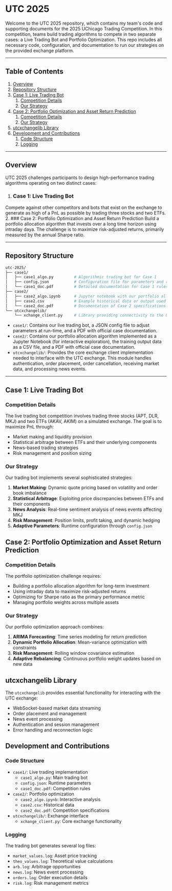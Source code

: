 # UTC 2025
Welcome to the UTC 2025 repository, which contains my team's code and supporting documents for the 2025 UChicago Trading Competition. In this competition, teams build trading algorithms to compete in two separate cases: a Live Trading Bot and Portfolio Optimization. This repo includes all necessary code, configuration, and documentation to run our strategies on the provided exchange platform.

---

## Table of Contents
1. [Overview](#overview)
2. [Repository Structure](#repository-structure)
3. [Case 1: Live Trading Bot](#case-1-live-trading-bot)
    1. [Competition Details](#competition-details)
    2. [Our Strategy](#our-strategy)
4. [Case 2: Portfolio Optimization and Asset Return Prediction](#case-2-portfolio-optimization-and-asset-return-prediction)
    1. [Competition Details](#competition-details-1)
    2. [Our Strategy](#our-strategy-1)
5. [utcxchangelib Library](#utcxchangelib-library)
6. [Development and Contributions](#development-and-contributions)
    1. [Code Structure](#code-structure)
    2. [Logging](#logging)

---

## Overview
UTC 2025 challenges participants to design high-performance trading algorithms operating on two distinct cases:
1. ### Case 1: Live Trading Bot
Compete against other competitors and bots that exist on the exchange to generate as high of a PnL as possible by trading three stocks and two ETFs.
2. ### Case 2: Portfolio Optimization and Asset Return Prediction
Build a portfolio allocation algorithm that invests over a long time horizon using intraday daya. The challenge is to maximize risk-adjusted returns, primarily measured by the annual Sharpe ratio.

---

## Repository Structure
```bash
utc-2025/
├── case1/
│   ├── case1_algo.py         # Algorithmic trading bot for Case 1
│   ├── config.json           # Configuration file for parameters and risk limits
│   └── case1_doc.pdf         # Detailed documentation for Case 1 rules and guidelines
├── case2/
│   ├── case2_algo.ipynb      # Jupyter notebook with our portfolio allocation strategy for Case 2
│   ├── case2.csv             # Example historical data or output used in analysis
│   └── case2_doc.pdf         # Documentation of Case 2 specifications and analysis guidelines
└── utcxchangelib/
    └── xchange_client.py     # Library providing connectivity to the UTC exchange platform
```
- `case1/`: Contains our live trading bot, a JSON config file to adjust parameters at run-time, and a PDF with official case documentation.
- `case2/`: Contains our portfolio allocation algorithm implemented as a Jupyter Notebook (for interactive exploration), the training output data as a CSV file, and a PDF with official case documentation.
- `utcxchangelib/`: Provides the core exchange client implementation needed to interface with the UTC exchange. This module handles authentication, order placement, order cancellation, receiving market data, and processing news events.

---

## Case 1: Live Trading Bot

### Competition Details
The live trading bot competition involves trading three stocks (APT, DLR, MKJ) and two ETFs (AKAV, AKIM) on a simulated exchange. The goal is to maximize PnL through:
- Market making and liquidity provision
- Statistical arbitrage between ETFs and their underlying components
- News-based trading strategies
- Risk management and position sizing

### Our Strategy
Our trading bot implements several sophisticated strategies:
1. **Market Making**: Dynamic quote pricing based on volatility and order book imbalance
2. **Statistical Arbitrage**: Exploiting price discrepancies between ETFs and their components
3. **News Analysis**: Real-time sentiment analysis of news events affecting MKJ
4. **Risk Management**: Position limits, profit taking, and dynamic hedging
5. **Adaptive Parameters**: Runtime configuration through `config.json`

## Case 2: Portfolio Optimization and Asset Return Prediction

### Competition Details
The portfolio optimization challenge requires:
- Building a portfolio allocation algorithm for long-term investment
- Using intraday data to maximize risk-adjusted returns
- Optimizing for Sharpe ratio as the primary performance metric
- Managing portfolio weights across multiple assets

### Our Strategy
Our portfolio optimization approach combines:
1. **ARIMA Forecasting**: Time series modeling for return prediction
2. **Dynamic Portfolio Allocation**: Mean-variance optimization with constraints
3. **Risk Management**: Rolling window covariance estimation
4. **Adaptive Rebalancing**: Continuous portfolio weight updates based on new data

## utcxchangelib Library
The `utcxchangelib` provides essential functionality for interacting with the UTC exchange:
- WebSocket-based market data streaming
- Order placement and management
- News event processing
- Authentication and session management
- Error handling and reconnection logic

## Development and Contributions

### Code Structure
- `case1/`: Live trading implementation
  - `case1_algo.py`: Main trading bot
  - `config.json`: Runtime parameters
  - `case1_doc.pdf`: Competition rules
- `case2/`: Portfolio optimization
  - `case2_algo.ipynb`: Interactive analysis
  - `case2.csv`: Historical data
  - `case2_doc.pdf`: Competition specifications
- `utcxchangelib/`: Exchange interface
  - `xchange_client.py`: Core exchange functionality

### Logging
The trading bot generates several log files:
- `market_values.log`: Asset price tracking
- `theo_values.log`: Theoretical value calculations
- `arb.log`: Arbitrage opportunities
- `news.log`: News event processing
- `orders.log`: Order execution details
- `risk.log`: Risk management metrics
